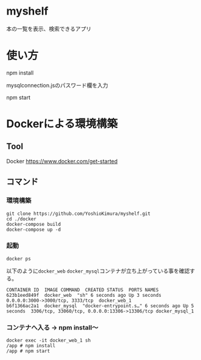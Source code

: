 # myshelf

本の一覧を表示、検索できるアプリ

# 使い方

npm install

mysqlconnection.jsのパスワード欄を入力

npm start

# Dockerによる環境構築
## Tool

Docker
https://www.docker.com/get-started

## コマンド
### 環境構築
```
git clone https://github.com/YoshioKimura/myshelf.git
cd ./docker
docker-compose build
docker-compose up -d
```

### 起動
```
docker ps
```
以下のように`docker_web` `docker_mysql`コンテナが立ち上がっている事を確認する。
```
CONTAINER ID  IMAGE COMMAND  CREATED STATUS  PORTS NAMES
623b1eed849f  docker_web  "sh" 6 seconds ago Up 3 seconds  0.0.0.0:3000->3000/tcp, 3333/tcp  docker_web_1
b6f1366ac2a1  docker_mysql  "docker-entrypoint.s…" 6 seconds ago Up 5 seconds  3306/tcp, 33060/tcp, 0.0.0.0:13306->13306/tcp docker_mysql_1
```

### コンテナへ入る -> npm install〜
```
docker exec -it docker_web_1 sh
/app # npm install
/app # npm start
